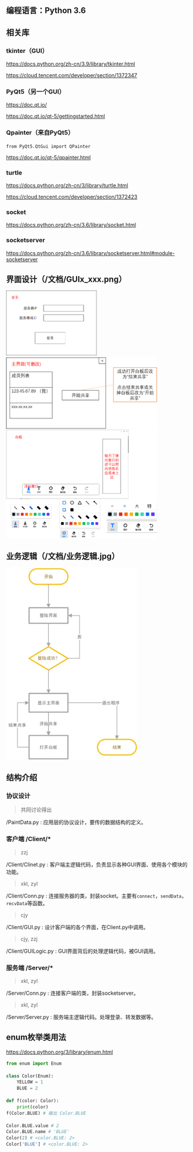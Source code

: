## 编程语言：Python 3.6

## 相关库

### tkinter（GUI）

https://docs.python.org/zh-cn/3.9/library/tkinter.html

https://cloud.tencent.com/developer/section/1372347

### PyQt5（另一个GUI）
https://doc.qt.io/

https://doc.qt.io/qt-5/gettingstarted.html

### Qpainter（来自PyQt5）

`from PyQt5.QtGui import QPainter`

https://doc.qt.io/qt-5/qpainter.html

### turtle 

https://docs.python.org/zh-cn/3/library/turtle.html

https://cloud.tencent.com/developer/section/1372423

### socket

https://docs.python.org/zh-cn/3.6/library/socket.html

### socketserver

https://docs.python.org/zh-cn/3.6/library/socketserver.html#module-socketserver



## 界面设计（/文档/GUIx_xxx.png）

<img src="./文档/GUI_1登录.png" alt="登录" style="zoom: 40%;" />
<img src="./文档/GUI_2主界面.png" alt="主界面" style="zoom:40%;" />
<img src="./文档/GUI_3白板.png" alt="白板" style="zoom: 40%;" />

## 业务逻辑（/文档/业务逻辑.jpg）
<img src="./文档/业务逻辑.jpg" alt="业务逻辑" style="zoom:90%;" />

## 结构介绍

### 协议设计
> 共同讨论得出

/PaintData.py : 应用层的协议设计，要传的数据结构的定义。

### 客户端 /Client/*
> zzj

/Client/Clinet.py : 客户端主逻辑代码，负责显示各种GUI界面、使用各个模块的功能。

> xkl, zyl

/Client/Conn.py : 连接服务器的类，封装socket。主要有`connect`，`sendData`，`recvData`等函数。

> cjy

/Client/GUI.py : 设计客户端的各个界面，在Client.py中调用。

> cjy, zzj

/Client/GUILogic.py : GUI界面背后的处理逻辑代码，被GUI调用。

### 服务端 /Server/*

> xkl, zyl

/Server/Conn.py : 连接客户端的类，封装socketserver。

> xkl, zyl

/Server/Server.py : 服务端主逻辑代码。处理登录、转发数据等。

## enum枚举类用法
https://docs.python.org/3/library/enum.html
```python
from enum import Enum

class Color(Enum):
    YELLOW = 1
    BLUE = 2

def f(color: Color):
    print(color)
f(Color.BLUE) # 输出 Color.BLUE

Color.BLUE.value # 2
Color.BLUE.name # 'BLUE'
Color(2) # <color.BLUE: 2>
Color['BLUE'] # <color.BLUE: 2>
```
